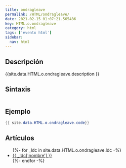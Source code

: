 ```yaml
---
title: ondragleave
permalink: /HTML/ondragleave/
date: 2021-02-15 01:07:21.565486
key: HTML.o.ondragleave
category: html
tags: ['evento html']
sidebar: 
  nav: html
---
```


## Descripción
{{site.data.HTML.o.ondragleave.description }}

## Sintaxis
~~~html
~~~

## Ejemplo
~~~java
{{ site.data.HTML.o.ondragleave.code}}
~~~

## Artículos
<ul>
{%- for _ldc in site.data.HTML.o.ondragleave.ldc -%}
   <li>
       <a href="{{_ldc['url'] }}">{{ _ldc['nombre'] }}</a>
   </li>
{%- endfor -%}
</ul>
